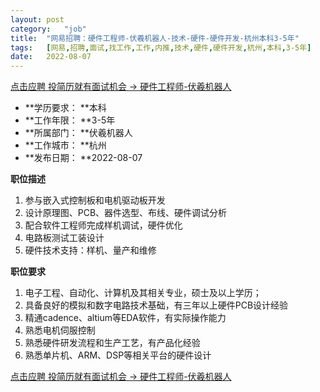 ```yaml
---
layout:	post
category:	"job"
title:	"网易招聘：硬件工程师-伏羲机器人-技术-硬件-硬件开发-杭州本科3-5年"
tags:	[网易,招聘,面试,找工作,工作,内推,技术,硬件,硬件开发,杭州,本科,3-5年]
date:	2022-08-07
---
```


[点击应聘 投简历就有面试机会 -> 硬件工程师-伏羲机器人](http://mobile.bole.netease.com/bole/boleDetail?id=42154&employeeId=346f03c3cda5f04c&key=all)



- **学历要求： **本科
- **工作年限： **3-5年
- **所属部门： **伏羲机器人
- **工作城市： **杭州
- **发布日期： **2022-08-07



**职位描述**
1.	参与嵌入式控制板和电机驱动板开发
2.	设计原理图、PCB、器件选型、布线、硬件调试分析
3.	配合软件工程师完成样机调试，硬件优化
4.	电路板测试工装设计
5.	硬件技术支持：样机、量产和维修





**职位要求**
1.	电子工程、自动化、计算机及其相关专业，硕士及以上学历；
2.	具备良好的模拟和数字电路技术基础，有三年以上硬件PCB设计经验
3.	精通cadence、altium等EDA软件，有实际操作能力
4.	熟悉电机伺服控制
5.	熟悉硬件研发流程和生产工艺，有产品化经验
6.	熟悉单片机、ARM、DSP等相关平台的硬件设计



[点击应聘 投简历就有面试机会 -> 硬件工程师-伏羲机器人](http://mobile.bole.netease.com/bole/boleDetail?id=42154&employeeId=346f03c3cda5f04c&key=all)